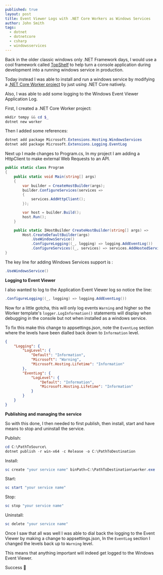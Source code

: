 ```yaml
---
published: true
layout: post
title: Event Viewer Logs with .NET Core Workers as Windows Services
author: John Smith
tags:
  - dotnet
  - dotnetcore
  - csharp
  - windowsservices
---
```

Back in the older classic windows only .NET Framework days, I would use a cool framework called [TopShelf](http://topshelf-project.com/) to help turn a console application during development into a running windows service in production.

Today instead I was able to install and run a windows service by modifying a [.NET Core Worker project](https://devblogs.microsoft.com/aspnet/net-core-workers-as-windows-services/) by just using .NET Core natively.

Also, I was able to add some logging to the Windows Event Viewer Application Log.

First, I created a .NET Core Worker project:

```powershell
mkdir tempy && cd $_
dotnet new worker
```

Then I added some references:

```powershell
dotnet add package Microsoft.Extensions.Hosting.WindowsServices
dotnet add package Microsoft.Extensions.Logging.EventLog
```

Next up I made changes to Program.cs, In my project I am adding a HttpClient to make external Web Requests to an API.

```csharp
public static class Program
{
    public static void Main(string[] args)
    {
        var builder = CreateHostBuilder(args);
        builder.ConfigureServices(services =>
        {
            services.AddHttpClient();
        });

        var host = builder.Build();
        host.Run();
    }

    public static IHostBuilder CreateHostBuilder(string[] args) =>
        Host.CreateDefaultBuilder(args)
            .UseWindowsService()
            .ConfigureLogging((_, logging) => logging.AddEventLog())
            .ConfigureServices((_, services) => services.AddHostedService<Worker>());
}
```


The key line for adding Windows Services support is :

```csharp
.UseWindowsService()
```

**Logging to Event Viewer**

I also wanted to log to the Application Event Viewer log so notice the line:

```csharp
.ConfigureLogging((_, logging) => logging.AddEventLog())
```

Now for a little gotcha, this will only log events `Warning` and higher so the Worker template's `logger.LogInformation()` statements will display when debugging in the console but not when installed as a windows service.

To fix this make this change to appsettings.json, note the `EventLog` section where the levels have been dialled back down to `Information` level.

```json
{
    "Logging": {
        "LogLevel": {
            "Default": "Information",
            "Microsoft": "Warning",
            "Microsoft.Hosting.Lifetime": "Information"
        },
        "EventLog": {
            "LogLevel": {
                "Default": "Information",
                "Microsoft.Hosting.Lifetime": "Information"
            }
        }
    }
}
```

**Publishing and managing the service**

So with this done, I then needed to first publish, then install, start and have means to stop and uninstall the service.

Publish:

```powershell
cd C:\PathToSource\
dotnet publish -r win-x64 -c Release -o C:\PathToDestination
```

Install:

```powershell
sc create "your service name" binPath=C:\PathToDestination\worker.exe
```

Start:

```powershell
sc start "your service name"
```

Stop:

```powershell
sc stop "your service name"
```

Uninstall:

```powershell
sc delete "your service name"
```

Once I saw that all was well I was able to dial back the logging to the Event Viewer by making a change to appsettings.json, In the `EventLog` section I changed the levels back up to `Warning` level.

This means that anything important will indeed get logged to the Windows Event Viewer.


Success 🎉
